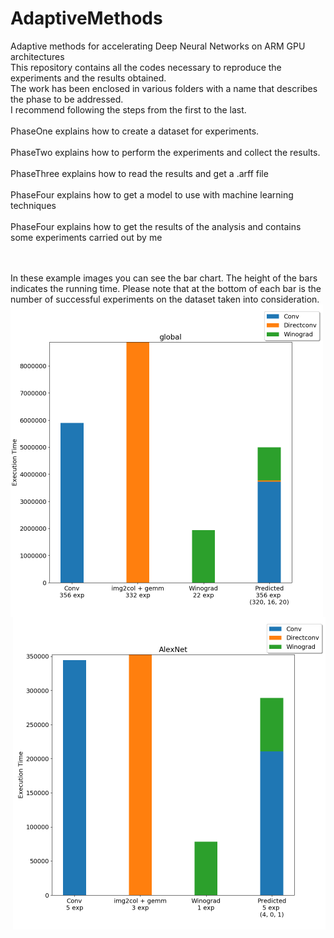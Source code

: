 # AdaptiveMethods
Adaptive methods for accelerating Deep Neural Networks on ARM GPU architectures
<br/>
This repository contains all the codes necessary to reproduce the experiments and the results obtained.
<br/>
The work has been enclosed in various folders with a name that describes the phase to be addressed.
<br/>
I recommend following the steps from the first to the last.
<br/><br/>
PhaseOne explains how to create a dataset for experiments.
<br/><br/>
PhaseTwo explains how to perform the experiments and collect the results.
<br/><br/>
PhaseThree explains how to read the results and get a .arff file
<br/><br/>
PhaseFour explains how to get a model to use with machine learning techniques
<br/><br/>
PhaseFour explains how to get the results of the analysis and contains some experiments carried out by me


<br/><br/>
In these example images you can see the bar chart.
The height of the bars indicates the running time.
Please note that at the bottom of each bar is the number of successful experiments on the dataset taken into consideration.
<img align="left" width="500" height="500" src="PhaseFive/results/decisionTreeALL/default/img/global.png?raw=true">
<img align="right" width="500" height="500" src="PhaseFive/results/decisionTreeALL/default/img/AlexNet.png?raw=true">
